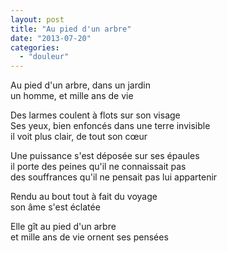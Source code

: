 ```yaml
---
layout: post
title: "Au pied d'un arbre"
date: "2013-07-20"
categories:
  - "douleur"
---
```


Au pied d'un arbre, dans un jardin  
un homme, et mille ans de vie  

Des larmes coulent à flots sur son visage  
Ses yeux, bien enfoncés dans une terre invisible  
il voit plus clair, de tout son cœur  

Une puissance s'est déposée sur ses épaules  
il porte des peines qu'il ne connaissait pas  
des souffrances qu'il ne pensait pas lui appartenir  

Rendu au bout tout à fait du voyage  
son âme s'est éclatée  

Elle gît au pied d'un arbre  
et mille ans de vie ornent ses pensées  
